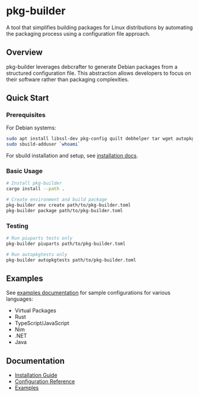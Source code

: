 # pkg-builder

A tool that simplifies building packages for Linux distributions by automating the packaging process using a configuration file approach.

## Overview

pkg-builder leverages debcrafter to generate Debian packages from a structured configuration file. This abstraction allows developers to focus on their software rather than packaging complexities.

## Quick Start

### Prerequisites

For Debian systems:
```bash
sudo apt install libssl-dev pkg-config quilt debhelper tar wget autopkgtest vmdb2 qemu-system-x86 git-lfs uidmap
sudo sbuild-adduser `whoami`
```

For sbuild installation and setup, see [installation docs](INSTALL.md).

### Basic Usage

```bash
# Install pkg-builder
cargo install --path .

# Create environment and build package
pkg-builder env create path/to/pkg-builder.toml
pkg-builder package path/to/pkg-builder.toml
```

### Testing

```bash
# Run piuparts tests only
pkg-builder piuparts path/to/pkg-builder.toml

# Run autopkgtests only
pkg-builder autopkgtests path/to/pkg-builder.toml
```

## Examples

See [examples documentation](EXAMPLES.md) for sample configurations for various languages:
- Virtual Packages
- Rust
- TypeScript/JavaScript
- Nim
- .NET
- Java

## Documentation

- [Installation Guide](INSTALL.md)
- [Configuration Reference](CONFIG.md)
- [Examples](EXAMPLES.md)
